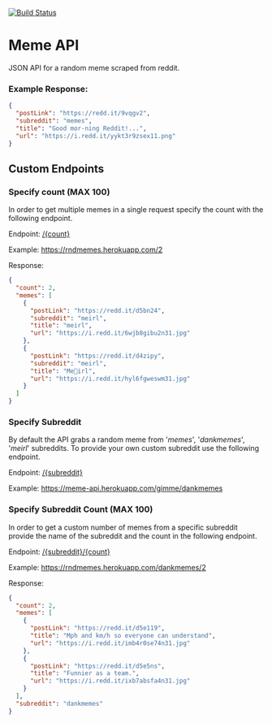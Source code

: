 [![Build Status](https://travis-ci.com/Funtext/Random-Memes.svg?branch=master)](https://travis-ci.com/Funtext/Random-Memes)
# Meme API

JSON API for a random meme scraped from reddit.

### Example Response:

```json
{
  "postLink": "https://redd.it/9vqgv2",
  "subreddit": "memes",
  "title": "Good mor-ning Reddit!...",
  "url": "https://i.redd.it/yykt3r9zsex11.png"
}
```

## Custom Endpoints

### Specify count (MAX 100)

In order to get multiple memes in a single request specify the count with the following endpoint.

Endpoint: [/{count}](https://rndmemes.herokuapp.com/2)

Example: https://rndmemes.herokuapp.com/2

Response:

```json
{
  "count": 2,
  "memes": [
    {
      "postLink": "https://redd.it/d5bn24",
      "subreddit": "meirl",
      "title": "meirl",
      "url": "https://i.redd.it/6wjb8gibu2n31.jpg"
    },
    {
      "postLink": "https://redd.it/d4zipy",
      "subreddit": "meirl",
      "title": "Me🚐irl",
      "url": "https://i.redd.it/hyl6fgweswm31.jpg"
    }
  ]
}
```

### Specify Subreddit

By default the API grabs a random meme from '_memes_', '_dankmemes_', '_meirl_' subreddits. To provide your own custom subreddit use the following endpoint.

Endpoint: [/{subreddit}](https://rndmemes.herokuapp.com/dankmemes)

Example: https://meme-api.herokuapp.com/gimme/dankmemes

### Specify Subreddit Count (MAX 100)

In order to get a custom number of memes from a specific subreddit provide the name of the subreddit and the count in the following endpoint.

Endpoint: [/{subreddit}/{count}](https://meme-api.herokuapp.com/gimme/dankmemes/2)

Example: https://rndmemes.herokuapp.com/dankmemes/2

Response:

```json
{
  "count": 2,
  "memes": [
    {
      "postLink": "https://redd.it/d5e119",
      "title": "Mph and km/h so everyone can understand",
      "url": "https://i.redd.it/imb4r0se74n31.jpg"
    },
    {
      "postLink": "https://redd.it/d5e5ns",
      "title": "Funnier as a team.",
      "url": "https://i.redd.it/ixb7absfa4n31.jpg"
    }
  ],
  "subreddit": "dankmemes"
}
```
